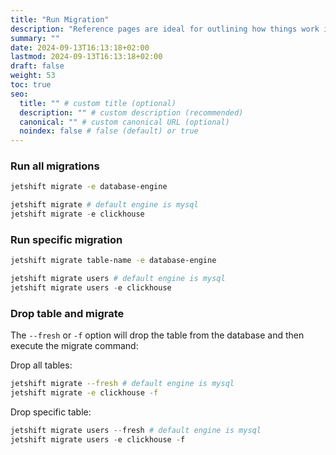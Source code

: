 ```yaml
---
title: "Run Migration"
description: "Reference pages are ideal for outlining how things work in terse and clear terms."
summary: ""
date: 2024-09-13T16:13:18+02:00
lastmod: 2024-09-13T16:13:18+02:00
draft: false
weight: 53
toc: true
seo:
  title: "" # custom title (optional)
  description: "" # custom description (recommended)
  canonical: "" # custom canonical URL (optional)
  noindex: false # false (default) or true
---
```


### Run all migrations

```bash
jetshift migrate -e database-engine
```

```py {title="Examples"}
jetshift migrate # default engine is mysql
jetshift migrate -e clickhouse
```

### Run specific migration

```bash
jetshift migrate table-name -e database-engine
```

```py {title="Examples"}
jetshift migrate users # default engine is mysql
jetshift migrate users -e clickhouse
```

### Drop table and migrate

The `--fresh` or `-f` option will drop the table from the database and then execute the migrate command:

Drop all tables:

```bash
jetshift migrate --fresh # default engine is mysql
jetshift migrate -e clickhouse -f
```

Drop specific table:

```py {title="Examples"}
jetshift migrate users --fresh # default engine is mysql
jetshift migrate users -e clickhouse -f
```
